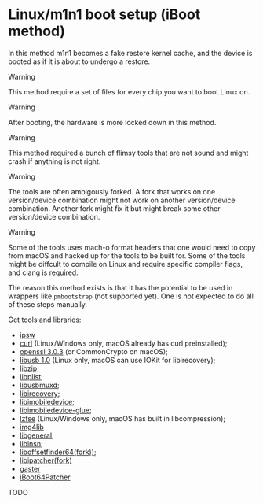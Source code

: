 # Linux/m1n1 boot setup (iBoot method)

In this method m1n1 becomes a fake restore kernel cache, and the
device is booted as if it is about to undergo a restore.

> [!WARNING]
> This method require a set of files for every chip you want
to boot Linux on.

> [!WARNING]
> After booting, the hardware is more locked down in this method.

> [!WARNING]
> This method required a bunch of flimsy tools that are not sound and might crash if anything is not right.

> [!WARNING]
> The tools are often ambigously forked. A fork that works on one version/device
combination might not work on another version/device combination. Another
fork might fix it but might break some other version/device combination.

> [!WARNING]
>  Some of the tools uses mach-o format headers that one would need to copy from
   macOS and hacked up for the tools to be built for. Some of the tools might be
   diffcult to compile on Linux and require specific compiler flags, and clang
   is required.

The reason this method exists is that it has the potential to be used
in wrappers like `pmbootstrap` (not supported yet). One is not expected
to do all of these steps manually.

Get tools and libraries:

- [ipsw](https://github.com/blacktop/ipsw)
- [curl](https://github.com/curl/curl) (Linux/Windows only, macOS already has curl preinstalled);
- [openssl 3.0.3](https://github.com/openssl/openssl) (or CommonCrypto on macOS);
- [libusb 1.0](https://github.com/libusb/libusb) (Linux only, macOS can use IOKit for libirecovery);
- [libzip](https://github.com/nih-at/libzip);
- [libplist](https://github.com/libimobiledevice/libplist);
- [libusbmuxd](https://github.com/libimobiledevice/libusbmuxd);
- [libirecovery](https://github.com/libimobiledevice/libirecovery);
- [libimobiledevice](https://github.com/libimobiledevice/libimobiledevice);
- [libimobiledevice-glue](https://github.com/libimobiledevice/libimobiledevice-glue);
- [lzfse](https://github.com/lzfse/lzfse) (Linux/Windows only, macOS has built in libcompression);
- [img4lib](https://github.com/xerub/img4lib)
- [libgeneral](https://github.com/tihmstar/libgeneral);
- [libinsn](https://github.com/tihmstar/libinsn);
- [liboffsetfinder64(fork))](https://github.com/Cryptiiiic/liboffsetfinder64);
- [libipatcher(fork)](https://github.com/Cryptiiiic/libipatcher)
- [gaster](https://github.com/0x7ff/gaster)
- [iBoot64Patcher](https://github.com/Cryptii)

TODO
